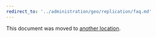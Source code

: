 ```yaml
---
redirect_to: '../administration/geo/replication/faq.md'
---
```


This document was moved to [another location](../administration/geo/replication/faq.md).
